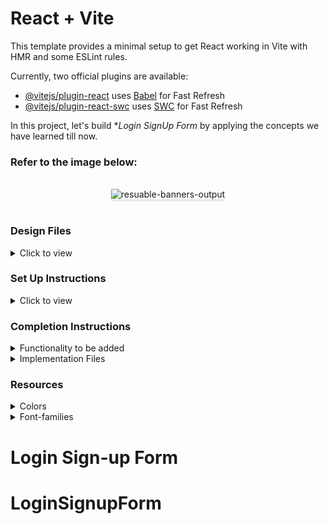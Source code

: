# React + Vite

This template provides a minimal setup to get React working in Vite with HMR and some ESLint rules.

Currently, two official plugins are available:

- [@vitejs/plugin-react](https://github.com/vitejs/vite-plugin-react/blob/main/packages/plugin-react/README.md) uses [Babel](https://babeljs.io/) for Fast Refresh
- [@vitejs/plugin-react-swc](https://github.com/vitejs/vite-plugin-react-swc) uses [SWC](https://swc.rs/) for Fast Refresh

In this project, let's build **Login SignUp Form* by applying the concepts we have learned till now.

### Refer to the image below:

<br/>
<div style="text-align: center;">
<img src="../../React Projects/LoginAndSignUp/src/assets/loginsignup1.png" alt="resuable-banners-output" style="max-width:70%;box-shadow:0 2.8px 2.2px rgba(0, 0, 0, 0.12)">
</div>
<br/>

### Design Files

<details>
<summary>Click to view</summary>

- [Extra Small (Size < 576px), Small (Size >= 576px), Medium (Size >= 768px)](https://ibb.co/nfv7CgW)
- [Extra Small (Size < 576px), Small (Size >= 576px), Medium (Size >= 768px)](https://ibb.co/0j1TBZ0)
- [Large (Size >= 992px) and Extra Large (Size >= 1200px)](https://ibb.co/WVJQx7z)
- [Large (Size >= 992px) and Extra Large (Size >= 1200px)](https://ibb.co/ZdSSXtx)

</details>

### Set Up Instructions

<details>
<summary>Click to view</summary>

- Download dependencies by running `npm install`
- Start up the app using `npm run dev`
</details>

### Completion Instructions

<details>
<summary>Functionality to be added</summary>
<br/>

The app must have the following functionalities

- The App is provided with `LoginAndSignUp`. It consists of a list of LoginAndSignUp objects with the following properties in each LoginAndSignUp object

  |     Key     | Data Type |
  | :---------: | :-------: |
  |     id      |  Number   |
  | headerText  |  String   |
  | description |  String   |
  |  className  |  String   |
  |  Input      |  String   |

- The value of the key `id` should be used as a key to the `LoginAndSignUp` component.
- The value of the key `className` should be used as a className for the HTML list item in the `LoginAndSignUp` component.

</details>

<details>
<summary>Implementation Files</summary>
<br/>

Use these files to complete the implementation:

- `src/App.js`
- `src/App.css`
- `src/Components/LoginAndSignUp/LoginAndSignUp.jsx`
- `src/Components/LoginAndSignUp/LoginAndSignUp.css`
</details>

### Resources

<details>
<summary>Colors</summary>

<br/>

<div style="background-color: #340383; width: 150px; padding: 10px; color: white">Hex: #340383</div>
<div style="background-color: #eaeaea; width: 150px; padding: 10px; color: black">Hex: #eaeaea</div>
<div style="background-color: #2a00b7; width: 150px; padding: 10px; color: white">Hex: #2a00b7</div>
<div style="background-color: #42006c; width: 150px; padding: 10px; color: white">Hex: #42006c</div>

</details>

<details>
<summary>Font-families</summary>

- system-ui, -apple-system, BlinkMacSystemFont, 'Segoe UI', Roboto, Oxygen, Ubuntu, Cantarell, 'Open Sans', 'Helvetica Neue', sans-serif

</details>


# Login Sign-up Form
# LoginSignupForm

